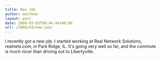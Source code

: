 ```yaml
---
title: New Job
author: matthew
layout: post
date: 2008-03-03T00:44:44+00:00
url: /2008/03/new-job/
---
```

I recently got a new job. I started working at Real Network Solutions, realnets.com, in Park Ridge, IL. It's going very well so far, and the commute is much nicer than driving out to Libertyville.